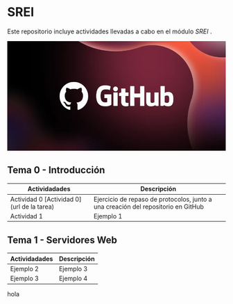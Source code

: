 # SREI
Este repositorio incluye actividades llevadas a cabo en el módulo *SREI* .

![Logo](8562a9a5-a1e4-4722-9ec7-47ebccd5901e.webp)

## Tema 0 - Introducción

Actividadades | Descripción
---------- | ----------
Actividad 0 [Actividad 0](url de la tarea)| Ejercicio de repaso de protocolos, junto a una creación del repositorio en GitHub 
Actividad 1 | Ejemplo 1

## Tema 1 - Servidores Web

Actividadades | Descripción
---------- | ----------
Ejemplo 2 | Ejemplo 3
Ejemplo 3 | Ejemplo 4

hola
